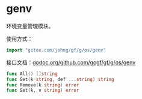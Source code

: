 
# genv

环境变量管理模块。

使用方式：
```go
import "gitee.com/johng/gf/g/os/genv"
```

接口文档：[godoc.org/github.com/gogf/gf/g/os/genv](https://godoc.org/github.com/gogf/gf/g/os/genv)
```go
func All() []string
func Get(k string, def ...string) string
func Remove(k string) error
func Set(k, v string) error
```

